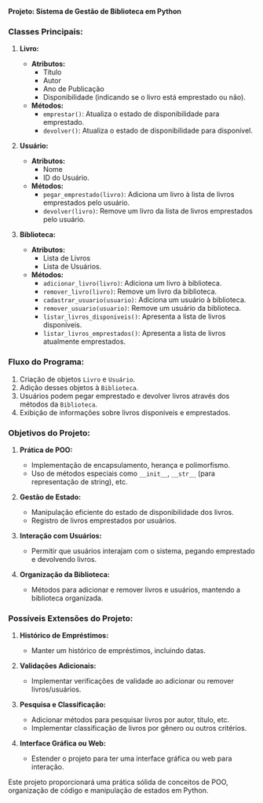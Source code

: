 **Projeto: Sistema de Gestão de Biblioteca em Python**

### Classes Principais:

1. **Livro:**
   - **Atributos:**
     - Título
     - Autor
     - Ano de Publicação
     - Disponibilidade (indicando se o livro está emprestado ou não).
   - **Métodos:**
     - `emprestar()`: Atualiza o estado de disponibilidade para emprestado.
     - `devolver()`: Atualiza o estado de disponibilidade para disponível.

2. **Usuário:**
   - **Atributos:**
     - Nome
     - ID do Usuário.
   - **Métodos:**
     - `pegar_emprestado(livro)`: Adiciona um livro à lista de livros emprestados pelo usuário.
     - `devolver(livro)`: Remove um livro da lista de livros emprestados pelo usuário.

3. **Biblioteca:**
   - **Atributos:**
     - Lista de Livros
     - Lista de Usuários.
   - **Métodos:**
     - `adicionar_livro(livro)`: Adiciona um livro à biblioteca.
     - `remover_livro(livro)`: Remove um livro da biblioteca.
     - `cadastrar_usuario(usuario)`: Adiciona um usuário à biblioteca.
     - `remover_usuario(usuario)`: Remove um usuário da biblioteca.
     - `listar_livros_disponiveis()`: Apresenta a lista de livros disponíveis.
     - `listar_livros_emprestados()`: Apresenta a lista de livros atualmente emprestados.

### Fluxo do Programa:

1. Criação de objetos `Livro` e `Usuário`.
2. Adição desses objetos à `Biblioteca`.
3. Usuários podem pegar emprestado e devolver livros através dos métodos da `Biblioteca`.
4. Exibição de informações sobre livros disponíveis e emprestados.

### Objetivos do Projeto:

1. **Prática de POO:**
   - Implementação de encapsulamento, herança e polimorfismo.
   - Uso de métodos especiais como `__init__`, `__str__` (para representação de string), etc.

2. **Gestão de Estado:**
   - Manipulação eficiente do estado de disponibilidade dos livros.
   - Registro de livros emprestados por usuários.

3. **Interação com Usuários:**
   - Permitir que usuários interajam com o sistema, pegando emprestado e devolvendo livros.

4. **Organização da Biblioteca:**
   - Métodos para adicionar e remover livros e usuários, mantendo a biblioteca organizada.

### Possíveis Extensões do Projeto:

1. **Histórico de Empréstimos:**
   - Manter um histórico de empréstimos, incluindo datas.

2. **Validações Adicionais:**
   - Implementar verificações de validade ao adicionar ou remover livros/usuários.

3. **Pesquisa e Classificação:**
   - Adicionar métodos para pesquisar livros por autor, título, etc.
   - Implementar classificação de livros por gênero ou outros critérios.

4. **Interface Gráfica ou Web:**
   - Estender o projeto para ter uma interface gráfica ou web para interação.

Este projeto proporcionará uma prática sólida de conceitos de POO, organização de código e manipulação de estados em Python.
